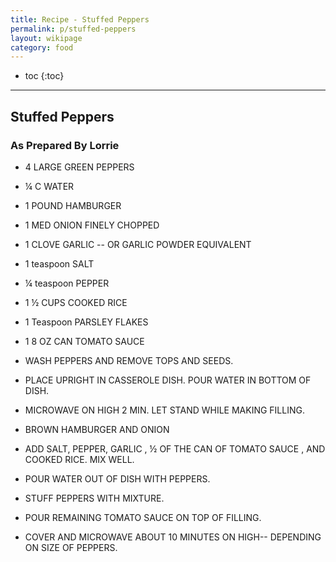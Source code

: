 ```yaml
---
title: Recipe - Stuffed Peppers
permalink: p/stuffed-peppers
layout: wikipage
category: food
---
```


* toc
{:toc}

----

## Stuffed Peppers

### As Prepared By Lorrie

+ 4 LARGE GREEN PEPPERS
+ ¼ C WATER
+ 1 POUND HAMBURGER
+ 1 MED ONION FINELY CHOPPED
+ 1 CLOVE GARLIC -- OR GARLIC POWDER EQUIVALENT
+ 1 teaspoon  SALT
+ ¼ teaspoon PEPPER
+ 1 ½ CUPS COOKED RICE
+ 1 Teaspoon PARSLEY FLAKES
+ 1 8 OZ CAN TOMATO SAUCE

+ WASH PEPPERS AND REMOVE TOPS AND SEEDS.
+ PLACE UPRIGHT IN CASSEROLE DISH.  POUR WATER IN BOTTOM OF DISH.
+ MICROWAVE ON HIGH 2 MIN.  LET STAND WHILE MAKING FILLING.
+ BROWN HAMBURGER  AND ONION
+ ADD SALT, PEPPER, GARLIC , ½  OF THE CAN OF TOMATO SAUCE , AND COOKED RICE.  MIX WELL.
+ POUR WATER OUT OF DISH WITH PEPPERS.
+ STUFF PEPPERS WITH MIXTURE.
+ POUR REMAINING TOMATO SAUCE ON TOP OF FILLING.
+ COVER AND MICROWAVE ABOUT 10 MINUTES  ON HIGH-- DEPENDING ON SIZE OF PEPPERS.
